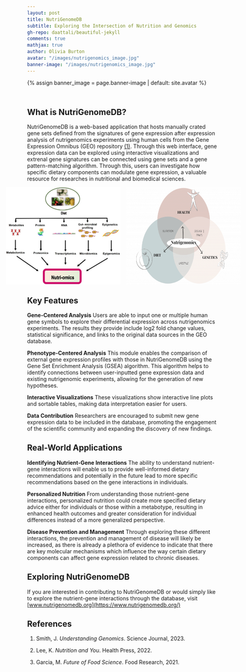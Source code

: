 ```yaml
---
layout: post
title: NutriGenomeDB
subtitle: Exploring the Intersection of Nutrition and Genomics
gh-repo: daattali/beautiful-jekyll
comments: true
mathjax: true
author: Olivia Burton
avatar: "/images/nutrigenomics_image.jpg"
banner-image: "/images/nutrigenomics_image.jpg"
---
```


{% assign banner_image = page.banner-image | default: site.avatar %}
<header class="page-banner" style="background-image: url('{{ banner_image }}');">
  <!-- Optional: Add overlay or text here -->
</header>



## What is NutriGenomeDB?

NutriGenomeDB is a web-based application that hosts manually crated gene sets defined from the signatures of gene expression after expression analysis of nutrigenomics experiments using human cells from the Gene Expression Omnibus (GEO) repository [(1)](#ref1). Through this web interface, gene expression data can be explored using interactive visualizations and extrenal gene signatures can be connected using gene sets and a gene pattern-matching algorithm. Through this, users can investigate how specific dietary components can modulate gene expression, a valuable resource for researches in nutritional and biomedical sciences.

<div style="display: flex; gap: 15px; justify-content: center;">
  <img src="/images/nutriomics.jpg" alt="nutriomics" style="width: 300px;">
  <img src="/images/nutrigenomics.png" alt="nutrigenomics" style="width: 300px;">
</div>

## Key Features
**Gene-Centered Analysis**
Users are able to input one or multiple human gene symbols to explore their differential expression across nutrigenomics experiments. The results they provide include log2 fold change values, statistical significance, and links to the original data sources in the GEO database.

**Phenotype-Centered Analysis**
This module enables the comparison of external gene expression profiles with those in NutriGenomeDB using the Gene Set Enrichment Analysis (GSEA) algorithm. This algorithm helps to identify connections between user-inputted gene expression data and existing nutrigenomic experiments, allowing for the generation of new hypotheses.

**Interactive Visualizations**
These visualizations show interactive line plots and sortable tables, making data interpretation easier for users.

**Data Contribution**
Researchers are encouraged to submit new gene expression data to be included in the database, promoting the engagement of the scientific community and expanding the discovery of new findings.


## Real-World Applications
**Identifying Nutrient-Gene Interactions**
The ability to understand nutrient-gene interactions will enable us to provide well-informed dietary recommendations and potentially in the future lead to more specific recommendations based on the gene interactions in individuals.

**Personalized Nutrition**
From understanding those nutrient-gene interactions, personalized nutrition could create more specified dietary advice either for individuals or those within a metabotype, resulting in enhanced health outcomes and greater consideration for individual differences instead of a more generalized perspective.

**Disease Prevention and Management**
Through exploring these different interactions, the prevention and management of disease will likely be increased, as there is already a plethora of evidence to indicate that there are key molecular mechanisms which influence the way certain dietary components can affect gene expression related to chronic diseases.

## Exploring NutriGenomeDB

If you are interested in contributing to NutriGenomeDB or would simply like to explore the nutrient-gene interactions through the database, visit [www.nutrigenomedb.org](https://www.nutrigenomedb.org/)

## References

1. <a id="ref1"></a>Smith, J. *Understanding Genomics*. Science Journal, 2023.

2. <a id="ref2"></a>Lee, K. *Nutrition and You*. Health Press, 2022.

3. <a id="ref3"></a>Garcia, M. *Future of Food Science*. Food Research, 2021.
